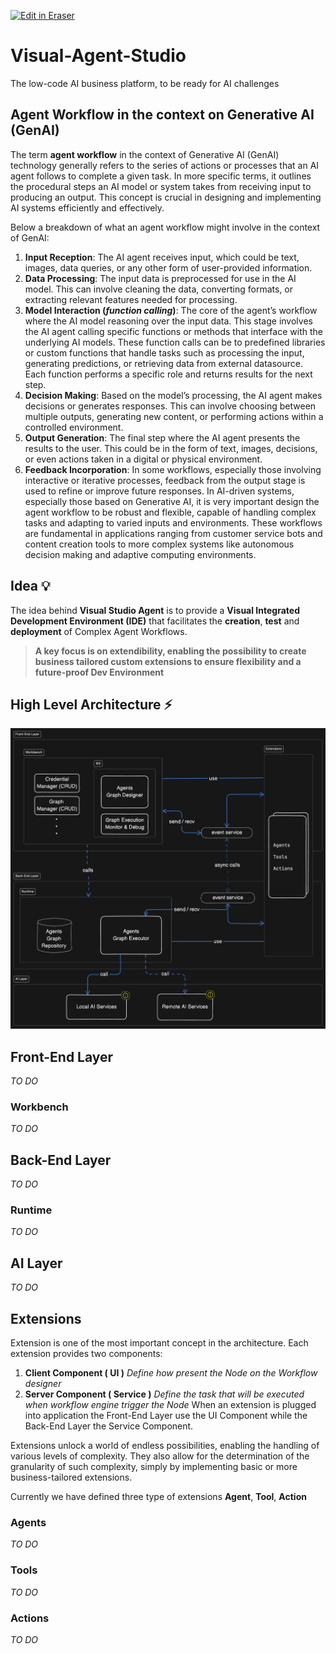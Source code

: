<p><a target="_blank" href="https://app.eraser.io/workspace/YBJDAujV5evU4KOVWenD" id="edit-in-eraser-github-link"><img alt="Edit in Eraser" src="https://firebasestorage.googleapis.com/v0/b/second-petal-295822.appspot.com/o/images%2Fgithub%2FOpen%20in%20Eraser.svg?alt=media&amp;token=968381c8-a7e7-472a-8ed6-4a6626da5501"></a></p>

# Visual-Agent-Studio
The low-code AI business platform, to be ready for AI challenges

## Agent Workflow in the context on Generative AI (GenAI)
The term **agent workflow** in the context of Generative AI (GenAI) technology generally refers to the series of actions or processes that an AI agent follows to complete a given task. In more specific terms, it outlines the procedural steps an AI model or system takes from receiving input to producing an output. This concept is crucial in designing and implementing AI systems efficiently and effectively. 

Below a breakdown of what an agent workflow might involve in the context of GenAI:

1. **Input Reception**: The AI agent receives input, which could be text, images, data queries, or any other form of user-provided information. 
2. **Data Processing**: The input data is preprocessed for use in the AI model. This can involve cleaning the data, converting formats, or extracting relevant features needed for processing. 
3. **Model Interaction (****_function calling_****)**: The core of the agent’s workflow where the AI model reasoning over the input data. This stage involves the AI agent calling specific functions or methods that interface with the underlying AI models. These function calls can be to predefined libraries or custom functions that handle tasks such as processing the input, generating predictions, or retrieving data from external datasource. Each function performs a specific role and returns results for the next step. 
4. **Decision Making**: Based on the model’s processing, the AI agent makes decisions or generates responses. This can involve choosing between multiple outputs, generating new content, or performing actions within a controlled environment. 
5. **Output Generation**: The final step where the AI agent presents the results to the user. This could be in the form of text, images, decisions, or even actions taken in a digital or physical environment. 
6. **Feedback Incorporation**: In some workflows, especially those involving interactive or iterative processes, feedback from the output stage is used to refine or improve future responses.
In AI-driven systems, especially those based on Generative AI, it is very important design the agent workflow to be robust and flexible, capable of handling complex tasks and adapting to varied inputs and environments.
These workflows are fundamental in applications ranging from customer service bots and content creation tools to more complex systems like autonomous decision making and adaptive computing environments.
## Idea 💡
The idea behind **Visual Studio Agent** is to provide a **Visual Integrated Development Environment (IDE)** that facilitates the **creation**, **test** and **deployment** of Complex Agent Workflows. 

> **A key focus is on extendibility, enabling the possibility to create business tailored custom extensions to ensure flexibility and a future-proof Dev Environment**



## High Level Architecture ⚡️


![Architecture](./high-level-architecture.png "")

## Front-End Layer
_TO DO_

### Workbench
_TO DO_

## Back-End Layer
_TO DO_

### Runtime
_TO DO_

## AI Layer
_TO DO_

## Extensions
Extension is one of the most important concept in the architecture. Each extension provides two components: 

1. **Client Component ( UI )** _Define how present the Node on the Workflow designer_ 
2. **Server Component ( Service )** _Define the task that will be executed when workflow engine trigger the Node_ 
When an extension is plugged into application the Front-End Layer use the UI Component while the Back-End Layer the Service Component.

Extensions unlock a world of endless possibilities, enabling the handling of various levels of complexity. They also allow for the determination of the granularity of such complexity, simply by implementing basic or more business-tailored extensions.

Currently we have defined three type of extensions **Agent**, **Tool**, **Action**

### Agents
_TO DO_

### Tools
_TO DO_

### Actions
_TO DO_



<!--- Eraser file: https://app.eraser.io/workspace/YBJDAujV5evU4KOVWenD --->